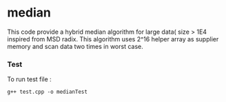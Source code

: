 # median
This code provide a hybrid median algorithm for large data( size > 1E4 inspired from MSD radix.
This algorithm uses 2^16 helper array as supplier memory and scan data two times in worst case.

### Test
To run test file :
```
g++ test.cpp -o medianTest
```

